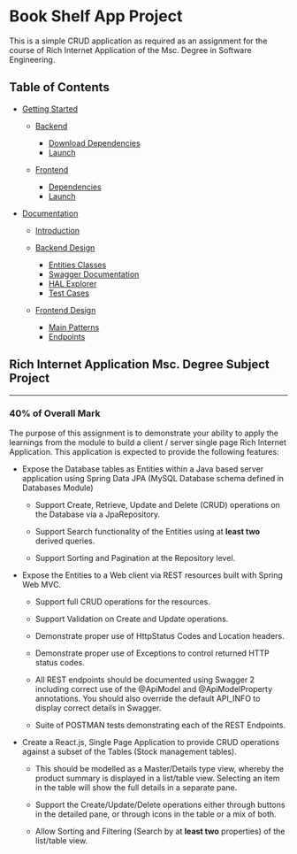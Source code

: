 # Book Shelf App Project
This is a simple CRUD application as required as an assignment for the course of Rich Internet Application of the Msc. Degree in Software Engineering.

## Table of Contents
- [Getting Started](#getting-started)
  - [Backend](#backend)
    - [Download Dependencies](#backend-download-dependencies)
    - [Launch](#backend-launch)
  
  - [Frontend](#frontend)
    - [Dependencies](#frontend-download-dependencies)
    - [Launch](#frontend-launch)
  
- [Documentation](#documentation)
  - [Introduction](#introduction)
  
  - [Backend Design](#backend-design)
    - [Entities Classes](#entities-classes)
    - [Swagger Documentation](#swagger-documentation)
    - [HAL Explorer](#hal-explorer)
    - [Test Cases](#test-cases)
  
  - [Frontend Design](#frontend-design)
    - [Main Patterns](#main-patterns)
    - [Endpoints](#endpoints)


## Rich Internet Application Msc. Degree Subject Project
---
### 40% of Overall Mark

The purpose of this assignment is to demonstrate your ability to apply the learnings from the module to build a client / server single page Rich Internet Application. This application is expected to provide the following features:

+ Expose the Database tables as Entities within a Java based server application using Spring Data JPA (MySQL Database schema defined in Databases Module)

  + Support Create, Retrieve, Update and Delete (CRUD) operations on the Database via a JpaRepository.

  + Support Search functionality of the Entities using at **least two** derived queries.

  +	Support Sorting and Pagination at the Repository level.

+ Expose the Entities to a Web client via REST resources built with Spring Web MVC.

   + Support full CRUD operations for the resources.

   + Support Validation on Create and Update operations.

   + Demonstrate proper use of HttpStatus Codes and Location headers.

   + Demonstrate proper use of Exceptions to control returned HTTP status codes.

   + All REST endpoints should be documented using Swagger 2 including correct use of the @ApiModel and @ApiModelProperty annotations. You should also override the default API_INFO to display correct details in Swagger.

   + Suite of POSTMAN tests demonstrating each of the REST Endpoints.

+ Create a React.js, Single Page Application to provide CRUD operations against a subset of the Tables (Stock management tables).

  + This should be modelled as a Master/Details type view, whereby the product summary is displayed in a list/table view.  Selecting an item in the table will show the full details in a separate pane.

  + Support the Create/Update/Delete operations either through buttons in the detailed pane, or through icons in the table or a mix of both.

  + Allow Sorting and Filtering (Search by at **least two** properties) of the list/table view.

